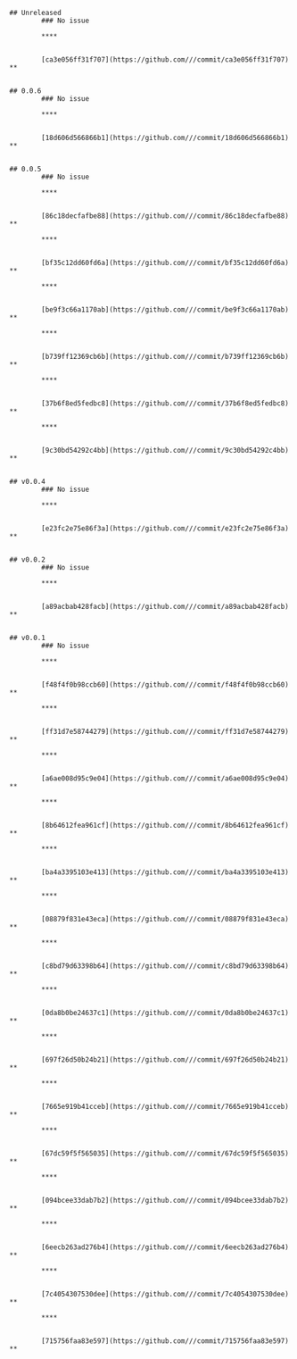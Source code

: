     ## Unreleased
            ### No issue

            ****


            [ca3e056ff31f707](https://github.com///commit/ca3e056ff31f707)  **


    ## 0.0.6
            ### No issue

            ****


            [18d606d566866b1](https://github.com///commit/18d606d566866b1)  **


    ## 0.0.5
            ### No issue

            ****


            [86c18decfafbe88](https://github.com///commit/86c18decfafbe88)  **

            ****


            [bf35c12dd60fd6a](https://github.com///commit/bf35c12dd60fd6a)  **

            ****


            [be9f3c66a1170ab](https://github.com///commit/be9f3c66a1170ab)  **

            ****


            [b739ff12369cb6b](https://github.com///commit/b739ff12369cb6b)  **

            ****


            [37b6f8ed5fedbc8](https://github.com///commit/37b6f8ed5fedbc8)  **

            ****


            [9c30bd54292c4bb](https://github.com///commit/9c30bd54292c4bb)  **


    ## v0.0.4
            ### No issue

            ****


            [e23fc2e75e86f3a](https://github.com///commit/e23fc2e75e86f3a)  **


    ## v0.0.2
            ### No issue

            ****


            [a89acbab428facb](https://github.com///commit/a89acbab428facb)  **


    ## v0.0.1
            ### No issue

            ****


            [f48f4f0b98ccb60](https://github.com///commit/f48f4f0b98ccb60)  **

            ****


            [ff31d7e58744279](https://github.com///commit/ff31d7e58744279)  **

            ****


            [a6ae008d95c9e04](https://github.com///commit/a6ae008d95c9e04)  **

            ****


            [8b64612fea961cf](https://github.com///commit/8b64612fea961cf)  **

            ****


            [ba4a3395103e413](https://github.com///commit/ba4a3395103e413)  **

            ****


            [08879f831e43eca](https://github.com///commit/08879f831e43eca)  **

            ****


            [c8bd79d63398b64](https://github.com///commit/c8bd79d63398b64)  **

            ****


            [0da8b0be24637c1](https://github.com///commit/0da8b0be24637c1)  **

            ****


            [697f26d50b24b21](https://github.com///commit/697f26d50b24b21)  **

            ****


            [7665e919b41cceb](https://github.com///commit/7665e919b41cceb)  **

            ****


            [67dc59f5f565035](https://github.com///commit/67dc59f5f565035)  **

            ****


            [094bcee33dab7b2](https://github.com///commit/094bcee33dab7b2)  **

            ****


            [6eecb263ad276b4](https://github.com///commit/6eecb263ad276b4)  **

            ****


            [7c4054307530dee](https://github.com///commit/7c4054307530dee)  **

            ****


            [715756faa83e597](https://github.com///commit/715756faa83e597)  **



